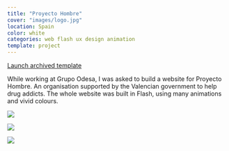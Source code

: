 ```yaml
---
title: "Proyecto Hombre"
cover: "images/logo.jpg"
location: Spain
color: white
categories: web flash ux design animation
template: project
---
```


<p class="align-center">
<a class="btn" role="button" href="http://work.joanmira.com/webs/phombre/" target="_blank">Launch archived template</a></p>

While working at Grupo Odesa, I was asked to build a website for Proyecto Hombre. An organisation supported by the Valencian government to help drug addicts. The whole website was built in Flash, using many animations and vivid colours.

![](/work/proyecto-hombre/images/1.png)

![](/work/proyecto-hombre/images/3.png)

![](/work/proyecto-hombre/images/2.png)
